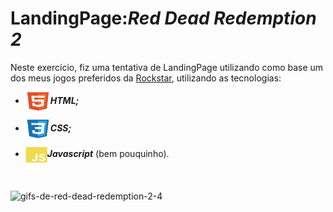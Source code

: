 <h1> LandingPage:<em>Red Dead Redemption 2</em> </h1>

<p>Neste exercício, fiz uma tentativa de LandingPage utilizando como base
um dos meus jogos preferidos da <a href="https://www.rockstargames.com/">Rockstar</a>, utilizando as tecnologias:</p>
<p>
  <ul>
    <p><li><img alt="logo-HTML" align="center" height="30" width="40" src="https://raw.githubusercontent.com/devicons/devicon/master/icons/html5/html5-original.svg"><strong><em>HTML;</em></strong></p>
    <p><li><img align="center" alt="logo-CSS" height="30" width="40" src="https://raw.githubusercontent.com/devicons/devicon/master/icons/css3/css3-original.svg"><strong><em>CSS;</em></strong></p>
    <p><li><img align="center" alt="logo-Js" height="25" width="35" src="https://raw.githubusercontent.com/devicons/devicon/master/icons/javascript/javascript-plain.svg"><strong><em>Javascript</em></strong> (bem pouquinho).</p>
  </ul>
  
  <br>
  
 ![gifs-de-red-dead-redemption-2-4](https://user-images.githubusercontent.com/88558114/225211191-3654dbc0-38fa-487a-a296-00ba0af0ada7.gif)
